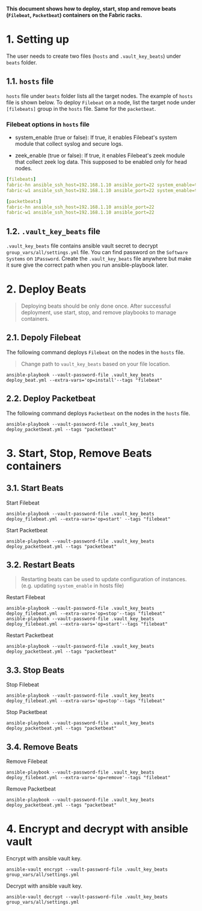**This document shows how to deploy, start, stop and remove beats (`Filebeat`, `Packetbeat`) containers on the Fabric racks.**

# 1. Setting up

The user needs to create two files (`hosts` and `.vault_key_beats`) under `beats` folder.

## 1.1. `hosts` file

`hosts` file under `beats` folder lists all the target nodes. The example of `hosts` file is shown below. To deploy `Filebeat` on a node, list the target node under `[filebeats]` group in the `hosts` file. Same for the `packetbeat`.

### Filebeat options in `hosts` file

- system_enable (true or false): If true, it enables Filebeat's system module that collect syslog and secure logs.

- zeek_enable (true or false): If true, it enables Filebeat's zeek module that collect zeek log data. This supposed to be enabled only for head nodes.

```yml
[filebeats]
fabric-hn ansible_ssh_host=192.168.1.10 ansible_port=22 system_enable=true zeek_enable=true
fabric-w1 ansible_ssh_host=192.168.1.10 ansible_port=22 system_enable=true zeek_enable=true

[packetbeats]
fabric-hn ansible_ssh_host=192.168.1.10 ansible_port=22
fabric-w1 ansible_ssh_host=192.168.1.10 ansible_port=22
```

## 1.2. `.vault_key_beats` file

`.vault_key_beats` file contains ansible vault secret to decrypt `group_vars/all/settings.yml` file. You can find password on the `Software Systems` on `1Password`. Create the `.vault_key_beats` file anywhere but make it sure give the correct path when you run ansible-playbook later.

# 2. Deploy Beats

> Deploying beats should be only done once. After successful deployment, use start, stop, and remove playbooks to manage containers.

## 2.1. Depoly Filebeat

The following command deploys `Filebeat` on the nodes in the `hosts` file.

> Change path to `vault_key_beats` based on your file location.

```shell
ansible-playbook --vault-password-file .vault_key_beats deploy_beat.yml --extra-vars='op=install'--tags "filebeat"
```

## 2.2. Deploy Packetbeat

The following command deploys `Packetbeat` on the nodes in the `hosts` file.

```shell
ansible-playbook --vault-password-file .vault_key_beats deploy_packetbeat.yml --tags "packetbeat"
```

# 3. Start, Stop, Remove Beats containers

## 3.1. Start Beats

Start Filebeat

```shell
ansible-playbook --vault-password-file .vault_key_beats deploy_filebeat.yml --extra-vars='op=start' --tags "filebeat"
```

Start Packetbeat

```shell
ansible-playbook --vault-password-file .vault_key_beats deploy_packetbeat.yml --tags "packetbeat"
```

## 3.2. Restart Beats

> Restarting beats can be used to update configuration of instances. (e.g. updating `system_enable` in hosts file)

Restart Filebeat

```shell
ansible-playbook --vault-password-file .vault_key_beats deploy_filebeat.yml --extra-vars='op=stop'--tags "filebeat"
ansible-playbook --vault-password-file .vault_key_beats deploy_filebeat.yml --extra-vars='op=start'--tags "filebeat"
```

Restart Packetbeat

```shell
ansible-playbook --vault-password-file .vault_key_beats deploy_packetbeat.yml --tags "packetbeat"
```

## 3.3. Stop Beats

Stop Filebeat

```shell
ansible-playbook --vault-password-file .vault_key_beats deploy_filebeat.yml --extra-vars='op=stop'--tags "filebeat"
```

Stop Packetbeat

```shell
ansible-playbook --vault-password-file .vault_key_beats deploy_packetbeat.yml --tags "packetbeat"
```

## 3.4. Remove Beats

Remove Filebeat

```shell
ansible-playbook --vault-password-file .vault_key_beats deploy_filebeat.yml --extra-vars='op=remove'--tags "filebeat"
```

Remove Packetbeat

```shell
ansible-playbook --vault-password-file .vault_key_beats deploy_packetbeat.yml --tags "packetbeat"
```

# 4. Encrypt and decrypt with ansible vault

Encrypt with ansible vault key.

```shell
ansible-vault encrypt --vault-password-file .vault_key_beats group_vars/all/settings.yml
```

Decrypt with ansible vault key.

```shell
ansible-vault decrypt --vault-password-file .vault_key_beats group_vars/all/settings.yml
```
